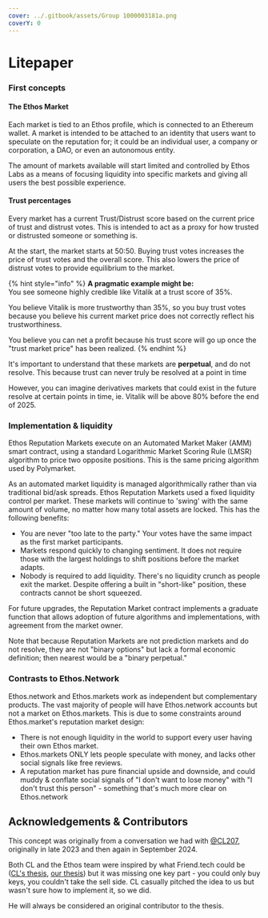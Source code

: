 ```yaml
---
cover: ../.gitbook/assets/Group 1000003181a.png
coverY: 0
---
```


# Litepaper

### First concepts

#### The Ethos Market

Each market is tied to an Ethos profile, which is connected to an Ethereum wallet. A market is intended to be attached to an identity that users want to speculate on the reputation for; it could be an individual user, a company or corporation, a DAO, or even an autonomous entity.

The amount of markets available will start limited and controlled by Ethos Labs as a means of focusing liquidity into specific markets and giving all users the best possible experience.

#### Trust percentages

Every market has a current Trust/Distrust score based on the current price of trust and distrust votes. This is intended to act as a proxy for how trusted or distrusted someone or something is.

At the start, the market starts at 50:50. Buying trust votes increases the price of trust votes and the overall score. This also lowers the price of distrust votes to provide equilibrium to the market.

{% hint style="info" %}
**A pragmatic example might be:** \
You see someone highly credible like Vitalik at a trust score of 35%.&#x20;

You believe Vitalik is more trustworthy than 35%, so you buy trust votes because you believe his current market price does not correctly reflect his trustworthiness.

You believe you can net a profit because his trust score will go up once the "trust market price" has been realized.
{% endhint %}

It's important to understand that these markets are **perpetual**, and do not resolve. This because trust can never truly be resolved at a point in time

However, you can imagine derivatives markets that could exist in the future resolve at certain points in time, ie. Vitalik will be above 80% before the end of 2025.

### Implementation & liquidity

Ethos Reputation Markets execute on an Automated Market Maker (AMM) smart contract, using a standard Logarithmic Market Scoring Rule (LMSR) algorithm to price two opposite positions. This is the same pricing algorithm used by Polymarket.

As an automated market liquidity is managed algorithmically rather than via traditional bid/ask spreads. Ethos Reputation Markets used a fixed liquidity control per market. These markets will continue to 'swing' with the same amount of volume, no matter how many total assets are locked. This has the following benefits:

* You are never "too late to the party." Your votes have the same impact as the first market participants.
* Markets respond quickly to changing sentiment. It does not require those with the largest holdings to shift positions before the market adapts.
* Nobody is required to add liquidity. There's no liquidity crunch as people exit the market. Despite offering a built in "short-like" position, these contracts cannot be short squeezed.

For future upgrades, the Reputation Market contract implements a graduate function that allows adoption of future algorithms and implementations, with agreement from the market owner.

Note that because Reputation Markets are not prediction markets and do not resolve, they are not "binary options" but lack a formal economic definition; then nearest would be a "binary perpetual."&#x20;

### Contrasts to Ethos.Network

Ethos.network and Ethos.markets work as independent but complementary products. The vast majority of people will have Ethos.network accounts but not a market on Ethos.markets. This is due to some constraints around Ethos.market's reputation market design:

* There is not enough liquidity in the world to support every user having their own Ethos market.
* Ethos.markets ONLY lets people speculate with money, and lacks other social signals like free reviews.
* A reputation market has pure financial upside and downside, and could muddy & conflate social signals of "I don't want to lose money" with "I don't trust this person" - something that's much more clear on Ethos.network

## Acknowledgements & Contributors

This concept was originally from a conversation we had with [@CL207](https://x.com/CL207), originally in late 2023 and then again in September 2024.&#x20;

Both CL and the Ethos team were inspired by what Friend.tech could be ([CL's thesis](https://www.egirlcapital.com/writings/181712053), [our thesis](https://x.com/0x5f_eth/status/1706341407672148477)) but it was missing one key part - you could only buy keys, you couldn't take the sell side. CL casually pitched the idea to us but wasn't sure how to implement it, so we did.&#x20;

He will always be considered an original contributor to the thesis.
